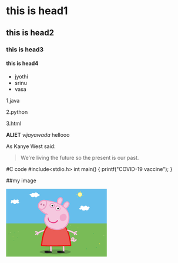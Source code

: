 # this is head1
## this is head2
### this is head3
#### this is head4
* jyothi
* srinu
* vasa

1.java

2.python

3.html

**ALIET**
*vijayawada* hellooo

As Kanye West said:

> We're living the future so
> the present is our past.

#C code
  #include<stdio.h>
  int main()
  {
  printf("COVID-19 vaccine");
  }
  
 ##my image
 
 ![alt peppa pig](img.png)
